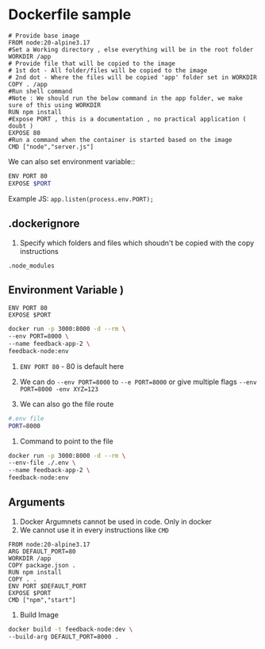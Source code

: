 # Dockerfile sample

```docker
# Provide base image
FROM node:20-alpine3.17
#Set a Working directory , else everything will be in the root folder
WORKDIR /app
# Provide file that will be copied to the image
# 1st dot - All folder/files will be copied to the image
# 2nd dot - Where the files will be copied 'app' folder set in WORKDIR
COPY . /app
#Run shell command
#Note : We should run the below command in the app folder, we make sure of this using WORKDIR
RUN npm install
#Expose PORT , this is a documentation , no practical application ( doubt )
EXPOSE 80
#Run a command when the container is started based on the image
CMD ["node","server.js"]
```

We can also set environment variable::

```bash
ENV PORT 80
EXPOSE $PORT
```
Example JS: `app.listen(process.env.PORT);`


## .dockerignore

1. Specify which folders and files which shoudn't be copied with the copy instructions


```text
.node_modules
```

## Environment Variable )

```docker
ENV PORT 80
EXPOSE $PORT
```

```bash
docker run -p 3000:8000 -d --rm \
--env PORT=8000 \
--name feedback-app-2 \
feedback-node:env
```
1. `ENV PORT 80` - 80 is default here
1. We can do `--env PORT=8000` to `--e PORT=8000` or give multiple flags `--env PORT=8000 -env XYZ=123`

1. We can also go the file route

```bash
#.env file
PORT=8000
```

1. Command to point to the file

```bash
docker run -p 3000:8000 -d --rm \
--env-file ./.env \
--name feedback-app-2 \
feedback-node:env
```

## Arguments

1. Docker Argumnets cannot be used in code. Only in docker
1. We cannot use it in every instructions like `CMD`

```docker
FROM node:20-alpine3.17
ARG DEFAULT_PORT=80
WORKDIR /app
COPY package.json .
RUN npm install
COPY . .
ENV PORT $DEFAULT_PORT
EXPOSE $PORT
CMD ["npm","start"]
```

1. Build Image

```bash
docker build -t feedback-node:dev \
--build-arg DEFAULT_PORT=8000 .
```

